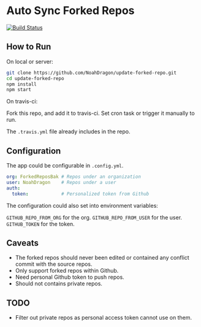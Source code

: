 # Auto Sync Forked Repos
[![Build Status](https://travis-ci.org/NoahDragon/update-forked-repo.svg?branch=master)](https://travis-ci.org/NoahDragon/update-forked-repo)

## How to Run

On local or server:

```bash
git clone https://github.com/NoahDragon/update-forked-repo.git
cd update-forked-repo
npm install
npm start
```

On travis-ci:

Fork this repo, and add it to travis-ci. Set cron task or trigger it manually to run.

The `.travis.yml` file already includes in the repo.

## Configuration

The app could be configurable in `.config.yml`.

```yaml
org: ForkedReposBak # Repos under an organization
user: NoahDragon    # Repos under a user
auth:
  token:            # Personalized token from Github 
```

The configuration could also set into environment variables:

`GITHUB_REPO_FROM_ORG` for the org.
`GITHUB_REPO_FROM_USER` for the user.
`GITHUB_TOKEN` for the token.

## Caveats

* The forked repos should never been edited or contained any conflict commit with the source repos.
* Only support forked repos within Github.
* Need personal Github token to push repos.
* Should not contains private repos.

## TODO

* Filter out private repos as personal access token cannot use on them.